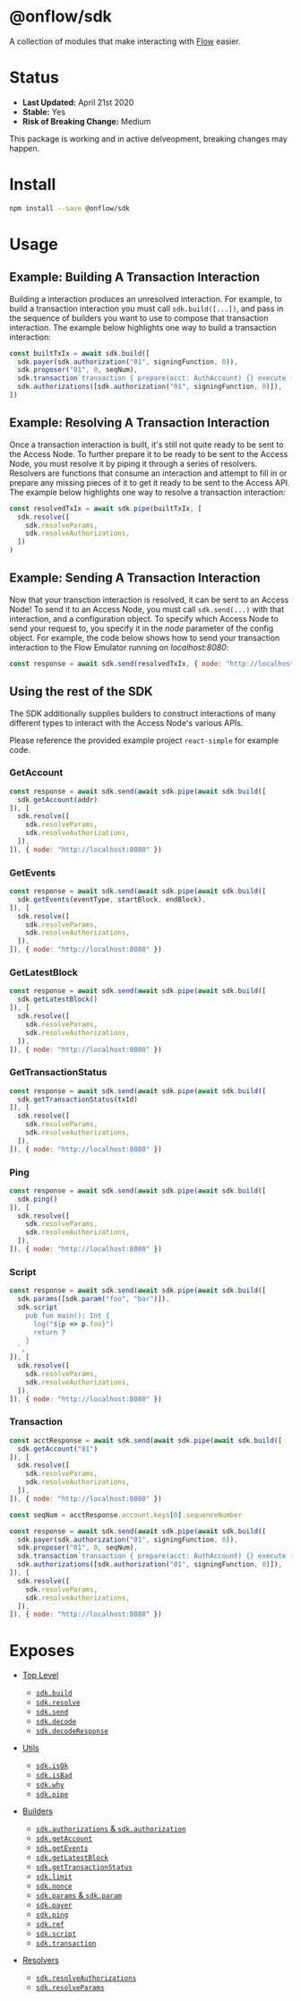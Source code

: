 # @onflow/sdk

A collection of modules that make interacting with [Flow](https://onflow.org) easier.

# Status

- **Last Updated:** April 21st 2020
- **Stable:** Yes
- **Risk of Breaking Change:** Medium

This package is working and in active delveopment, breaking changes may happen.

# Install

```bash
npm install --save @onflow/sdk
```

# Usage

## Example: Building A Transaction Interaction

Building a interaction produces an unresolved interaction. For example, to build a transaction interaction you must call `sdk.build([...])`, and pass in the sequence of builders you want to use to compose that transaction interaction. The example below highlights one way to build a transaction interaction:

```javascript
const builtTxIx = await sdk.build([
  sdk.payer(sdk.authorization("01", signingFunction, 0)),
  sdk.proposer("01", 0, seqNum),
  sdk.transaction`transaction { prepare(acct: AuthAccount) {} execute { log("Hello") } }`,
  sdk.authorizations([sdk.authorization("01", signingFunction, 0)]),
])
```

## Example: Resolving A Transaction Interaction

Once a transaction interaction is built, it's still not quite ready to be sent to the Access Node. To further prepare it to be ready to be sent to the Access Node, you must resolve it by piping it through a series of resolvers. Resolvers are functions that consume an interaction and attempt to fill in or prepare any missing pieces of it to get it ready to be sent to the Access API. The example below highlights one way to resolve a transaction interaction:

```javascript
const resolvedTxIx = await sdk.pipe(builtTxIx, [
  sdk.resolve([
    sdk.resolveParams,
    sdk.resolveAuthorizations,
  ])
)
```
## Example: Sending A Transaction Interaction

Now that your transction interaction is resolved, it can be sent to an Access Node! To send it to an Access Node, you must call `sdk.send(...)` with that interaction, and a configuration object. To specify which Access Node to send your request to, you specify it in the _node_ parameter of the config object. For example, the code below shows how to send your transaction interaction to the Flow Emulator running on _localhost:8080_:

```javascript
const response = await sdk.send(resolvedTxIx, { node: "http://localhost:8080" })
```

## Using the rest of the SDK

The SDK additionally supplies builders to construct interactions of many different types to interact with the Access Node's various APIs. 

Please reference the provided example project `react-simple` for example code.

### GetAccount

```javascript
const response = await sdk.send(await sdk.pipe(await sdk.build([
  sdk.getAccount(addr)
]), [
  sdk.resolve([
    sdk.resolveParams,
    sdk.resolveAuthorizations,
  ]),
]), { node: "http://localhost:8080" })
```

### GetEvents

```javascript
const response = await sdk.send(await sdk.pipe(await sdk.build([
  sdk.getEvents(eventType, startBlock, endBlock),
]), [
  sdk.resolve([
    sdk.resolveParams,
    sdk.resolveAuthorizations,
  ]),
]), { node: "http://localhost:8080" })
```

### GetLatestBlock

```javascript
const response = await sdk.send(await sdk.pipe(await sdk.build([
  sdk.getLatestBlock()
]), [
  sdk.resolve([
    sdk.resolveParams,
    sdk.resolveAuthorizations,
  ]),
]), { node: "http://localhost:8080" })
```

### GetTransactionStatus

```javascript
const response = await sdk.send(await sdk.pipe(await sdk.build([
  sdk.getTransactionStatus(txId)
]), [
  sdk.resolve([
    sdk.resolveParams,
    sdk.resolveAuthorizations,
  ]),
]), { node: "http://localhost:8080" })
```

### Ping

```javascript
const response = await sdk.send(await sdk.pipe(await sdk.build([
  sdk.ping()
]), [
  sdk.resolve([
    sdk.resolveParams,
    sdk.resolveAuthorizations,
  ]),
]), { node: "http://localhost:8080" })
```

### Script

```javascript 
const response = await sdk.send(await sdk.pipe(await sdk.build([
  sdk.params([sdk.param("foo", "bar")]),
  sdk.script`
    pub fun main(): Int {
      log("${p => p.foo}")
      return 7
    }
  `,
]), [
  sdk.resolve([
    sdk.resolveParams,
    sdk.resolveAuthorizations,
  ]),
]), { node: "http://localhost:8080" })
```

### Transaction

```javascript
const acctResponse = await sdk.send(await sdk.pipe(await sdk.build([
  sdk.getAccount("01")
]), [
  sdk.resolve([
    sdk.resolveParams,
    sdk.resolveAuthorizations,
  ]),
]), { node: "http://localhost:8080" })

const seqNum = acctResponse.account.keys[0].sequenceNumber

const response = await sdk.send(await sdk.pipe(await sdk.build([
  sdk.payer(sdk.authorization("01", signingFunction, 0)),
  sdk.proposer("01", 0, seqNum),
  sdk.transaction`transaction { prepare(acct: AuthAccount) {} execute { log("Hello") } }`,
  sdk.authorizations([sdk.authorization("01", signingFunction, 0)]),
]), [
  sdk.resolve([
    sdk.resolveParams,
    sdk.resolveAuthorizations,
  ]),
]), { node: "http://localhost:8080" })
```

# Exposes

- [Top Level](./)

  - [`sdk.build`](./src/build)
  - [`sdk.resolve`](./src/resolve)
  - [`sdk.send`](../send)
  - [`sdk.decode`](../decode)
  - [`sdk.decodeResponse`](../decode)

- [Utils](../interaction)

  - [`sdk.isOk`](../interaction)
  - [`sdk.isBad`](../interaction)
  - [`sdk.why`](../interaction)
  - [`sdk.pipe`](../interaction)

- [Builders](./src/build)

  - [`sdk.authorizations` & `sdk.authorization`](./src/build/authorizations.js)
  - [`sdk.getAccount`](./src/build/get-account.js)
  - [`sdk.getEvents`](./src/build/get-events.js)
  - [`sdk.getLatestBlock`](./src/build/get-latest-block.js)
  - [`sdk.getTransactionStatus`](./src/build/get-transaction-status.js)
  - [`sdk.limit`](./src/build/limit.js)
  - [`sdk.nonce`](./src/build/nonce.js)
  - [`sdk.params` & `sdk.param`](./src/build/params.js)
  - [`sdk.payer`](./src/build/payer.js)
  - [`sdk.ping`](./src/build/ping.js)
  - [`sdk.ref`](./src/build/ref.js)
  - [`sdk.script`](./src/build/script.js)
  - [`sdk.transaction`](./src/build/transaction.js)

- [Resolvers](./resolve)
  - [`sdk.resolveAuthorizations`](./src/resolve/resolve-authorizations.js)
  - [`sdk.resolveParams`](./src/resolve/resolve-params.js)
